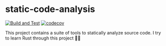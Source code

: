 # static-code-analysis

[![Build and Test](https://github.com/plastic-karma/static-code-analysis/actions/workflows/rust.yml/badge.svg?branch=main)](https://github.com/plastic-karma/static-code-analysis/actions/workflows/rust.yml) [![codecov](https://codecov.io/github/plastic-karma/static-code-analysis/graph/badge.svg?token=79AVO8S6LS)](https://codecov.io/github/plastic-karma/static-code-analysis)

This project contains a suite of tools to statically analyze source code. I try to learn Rust through this project 👨‍🏫